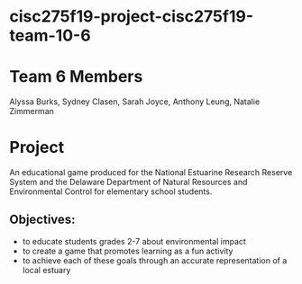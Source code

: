 # cisc275f19-project-cisc275f19-team-10-6

# Team 6 Members
Alyssa Burks, Sydney Clasen, Sarah Joyce, Anthony Leung, Natalie Zimmerman

# Project
An educational game produced for the National Estuarine Research Reserve System and the Delaware Department of Natural Resources and Environmental Control for elementary school students.

## Objectives:

* to educate students grades 2-7 about environmental impact
* to create a game that promotes learning as a fun activity
* to achieve each of these goals through an accurate representation of a local estuary
